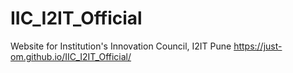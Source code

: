 # IIC_I2IT_Official
Website for Institution's Innovation Council, I2IT Pune
https://just-om.github.io/IIC_I2IT_Official/
